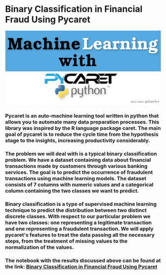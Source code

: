 # Binary Classification in Financial Fraud Using Pycaret
![oi](https://github.com/RondinellyMorais/Binary-Classification-in-Financial-Fraud-Using-Pycaret/blob/master/pycaret.png)

### Pycaret is an auto-machine learning tool written in python that allows you to automate many data preparation processes. This library was inspired by the R language package caret. The main goal of pycaret is to reduce the cycle time from the hypothesis stage to the insights, increasing productivity considerably.

 ### The problem we will deal with is a typical binary classification problem. We have a dataset containing data about financial transactions made by customers through various banking services. The goal is to predict the occurrence of fraudulent transactions using machine learning models. The dataset consists of 7 columns with numeric values and a categorical column containing the two classes we want to predict.
 
 ### Binary classification is a type of supervised machine learning technique to predict the distribution between two distinct discrete classes. With respect to our particular problem we have two classes: one representing a legitimate transaction and one representing a fraudulent transaction. We will apply pycaret's features to treat the data passing all the necessary steps, from the treatment of missing values to the normalization of the values.
 
### The notebook with the results discussed above can be found at the link: [Binary Classification in Financial Fraud Using Pycaret](https://github.com/RondinellyMorais/Binary-Classification-in-Financial-Fraud-Using-Pycaret/blob/master/caret.ipynb)
